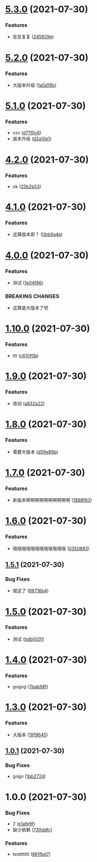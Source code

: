# [5.3.0](https://github.com/think2011/test/compare/v5.2.0...v5.3.0) (2021-07-30)


### Features

* 反反复复 ([245929e](https://github.com/think2011/test/commit/245929e85aa24da509fedf04731f5802cf3b8863))

# [5.2.0](https://github.com/think2011/test/compare/v5.1.0...v5.2.0) (2021-07-30)


### Features

* 大版本升级 ([1a0d18b](https://github.com/think2011/test/commit/1a0d18bc6fab187475eb5c92e23bb9960b31ac1f))

# [5.1.0](https://github.com/think2011/test/compare/v5.0.2...v5.1.0) (2021-07-30)


### Features

* xzx ([d7110c6](https://github.com/think2011/test/commit/d7110c633d9056247fd360b1b784d1830a6cb844))
* 版本升级 ([d2a10e1](https://github.com/think2011/test/commit/d2a10e1db3aa1c5ce23d077880912075ff8968fd))

# [4.2.0](https://github.com/think2011/test/compare/v4.1.0...v4.2.0) (2021-07-30)


### Features

* ok ([25b2b53](https://github.com/think2011/test/commit/25b2b53a417c7b49e0e9404b9776a094cb4044b6))

# [4.1.0](https://github.com/think2011/test/compare/v4.0.0...v4.1.0) (2021-07-30)


### Features

* 这算版本即？ ([0bb9a4e](https://github.com/think2011/test/commit/0bb9a4e2013cce2eb7c2278e82b92ce85c51cb7a))

# [4.0.0](https://github.com/think2011/test/compare/v3.0.0...v4.0.0) (2021-07-30)


### Features

* 测试 ([1e04f86](https://github.com/think2011/test/commit/1e04f860c5f364c2a44e9ec8f986a27490a5bcb5))


### BREAKING CHANGES

* 这算是大版本了吧

# [1.10.0](https://github.com/think2011/test/compare/v1.9.0...v1.10.0) (2021-07-30)


### Features

* ttt ([c610f0b](https://github.com/think2011/test/commit/c610f0b55e5504a218ab4be2f5ea84df2bad5c99))

# [1.9.0](https://github.com/think2011/test/compare/v1.8.0...v1.9.0) (2021-07-30)


### Features

* 改动 ([a832a22](https://github.com/think2011/test/commit/a832a22b889dedba08aaff458ddc574ee771c121))

# [1.8.0](https://github.com/think2011/test/compare/v1.7.0...v1.8.0) (2021-07-30)


### Features

* 需要大版本 ([d59e89b](https://github.com/think2011/test/commit/d59e89bcc9d8e824031094ef8d03abeed45d3e63))

# [1.7.0](https://github.com/think2011/test/compare/v1.6.0...v1.7.0) (2021-07-30)


### Features

* 新版本啊啊啊啊啊啊啊啊啊啊 ([1898f93](https://github.com/think2011/test/commit/1898f93e0411472af53a3c8871c4a65b99533d18))

# [1.6.0](https://github.com/think2011/test/compare/v1.5.1...v1.6.0) (2021-07-30)


### Features

* 哦哦哦哦哦哦哦哦哦哦哦哦 ([0350893](https://github.com/think2011/test/commit/03508935d33bb50662795ebf8cb433e2c6dff4fc))

## [1.5.1](https://github.com/think2011/test/compare/v1.5.0...v1.5.1) (2021-07-30)


### Bug Fixes

* 就这了 ([88716b4](https://github.com/think2011/test/commit/88716b4e98435d9e7417cd1005fca9476310e4e2))

# [1.5.0](https://github.com/think2011/test/compare/v1.4.0...v1.5.0) (2021-07-30)


### Features

* 测试 ([bdb0031](https://github.com/think2011/test/commit/bdb003129db67684557ad3988e6950a7e8784378))

# [1.4.0](https://github.com/think2011/test/compare/v1.3.0...v1.4.0) (2021-07-30)


### Features

* gogog ([7bab98f](https://github.com/think2011/test/commit/7bab98fee1e6b688ad4dfa4164a4bb8c228f3de9))

# [1.3.0](https://github.com/think2011/test/compare/v1.2.0...v1.3.0) (2021-07-30)


### Features

* 大版本 ([1919645](https://github.com/think2011/test/commit/19196455e3b27a1dd5b6f25807ed5f712db7bedc))

## [1.0.1](https://github.com/think2011/test/compare/v1.0.0...v1.0.1) (2021-07-30)


### Bug Fixes

* gogo ([1bb2724](https://github.com/think2011/test/commit/1bb2724ef93055a080417c48e2fb029e82842fa2))

# 1.0.0 (2021-07-30)


### Bug Fixes

* 2 ([e1afe9f](https://github.com/think2011/test/commit/e1afe9f4a17f48caafbdc939b385e8f2a9617452))
* 缺少依赖 ([730ddfc](https://github.com/think2011/test/commit/730ddfc1204e133aa79fb0775a49bb6ff9bee9b7))


### Features

* testtttttt ([691fbd7](https://github.com/think2011/test/commit/691fbd7050dabc8177ddf688ff79199f73067e87))
